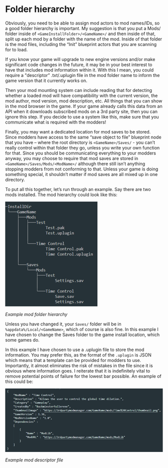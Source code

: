 # Folder hierarchy
Obviously, you need to be able to assign mod actors to mod names/IDs, so a good folder hierarchy is important. My suggestion is that you put a Mods/ folder inside of `<GameInstallFolder>/<GameName>/` and then inside of that, split up each mod by a folder with the name of the mod. Inside of that folder is the mod files, including the “Init” blueprint actors that you are scanning for to load. 

If you know your game will upgrade to new engine versions and/or make significant code changes in the future, it may be in your best interest to have that includes mod information within it. With this I mean, you could require a "descriptor” .txt/.uplugin file in the mod folder name to inform the game version that it currently works on. 

Then your mod mounting system can include reading that for detecting whether a loaded mod will have compatibility with the current version, the mod author, mod version, mod description, etc. All things that you can show in the mod browser in the game. If your game already calls this data from an API when it downloads subscribed mods on a 3rd party site, then you can ignore this step. If you decide to use a system like this, make sure that you communicate what is required with the modders!

Finally, you may want a dedicated location for mod saves to be stored. Since modders have access to the same “save object to file” blueprint node that you have – where the root directory is `<GameName>/Saves/` - you can’t really control within that folder they go, unless you write your own function for that. Since you should be communicating everything to your modders anyway, you may choose to require that mod saves are stored in `<GameName>/Saves/Mods/<ModName>/` although there still isn’t anything stopping modders from not conforming to that. Unless your game is doing something special, it shouldn’t matter if mod saves are all mixed up in one directory.

To put all this together, let’s run through an example. Say there are two mods installed. The mod hierarchy could look like this:

![Folder Hierarchy](../../Images/FolderHierarchy.png)

*Example mod folder hierarchy*

Unless you have changed it, your `Saves/` folder will be in `%appdata%/Local/<GameName>`, which of course is also fine. In this example I have chosen to change the Saves folder to the game install location, which some games do.

In this example I have chosen to use a .uplugin file to store the mod information. You may prefer this, as the format of the `.uplugin` is JSON which means that a template can be provided for modders to use. Importantly, it almost eliminates the risk of mistakes in the file since it is obvious where information goes. I reiterate that it is indefinitely vital to remove potential points of failure for the lowest bar possible. An example of this could be:

![Mod descriptor file](../../Images/ModDescriptorFile.png)

*Example mod descriptor file*